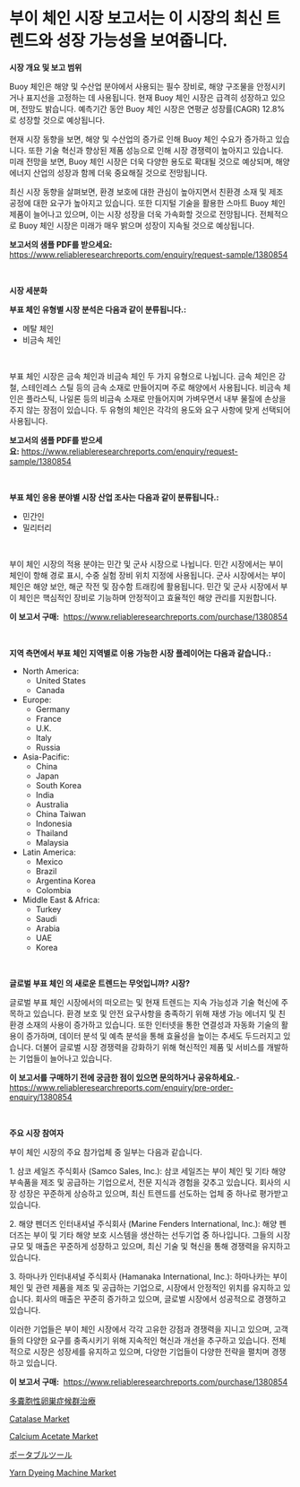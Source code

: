 <p><h1>부이 체인 시장 보고서는 이 시장의 최신 트렌드와 성장 가능성을 보여줍니다.</h1></p><p><strong>시장 개요 및 보고 범위</strong></p>
<p><p>Buoy 체인은 해양 및 수산업 분야에서 사용되는 필수 장비로, 해양 구조물을 안정시키거나 표지선을 고정하는 데 사용됩니다. 현재 Buoy 체인 시장은 급격히 성장하고 있으며, 전망도 밝습니다. 예측기간 동안 Buoy 체인 시장은 연평균 성장률(CAGR) 12.8%로 성장할 것으로 예상됩니다. </p><p>현재 시장 동향을 보면, 해양 및 수산업의 증가로 인해 Buoy 체인 수요가 증가하고 있습니다. 또한 기술 혁신과 향상된 제품 성능으로 인해 시장 경쟁력이 높아지고 있습니다. 미래 전망을 보면, Buoy 체인 시장은 더욱 다양한 용도로 확대될 것으로 예상되며, 해양 에너지 산업의 성장과 함께 더욱 중요해질 것으로 전망됩니다.</p><p>최신 시장 동향을 살펴보면, 환경 보호에 대한 관심이 높아지면서 친환경 소재 및 제조 공정에 대한 요구가 높아지고 있습니다. 또한 디지털 기술을 활용한 스마트 Buoy 체인 제품이 늘어나고 있으며, 이는 시장 성장을 더욱 가속화할 것으로 전망됩니다. 전체적으로 Buoy 체인 시장은 미래가 매우 밝으며 성장이 지속될 것으로 예상됩니다.</p></p>
<p><strong>보고서의 샘플 PDF를 받으세요:</strong> <a href="https://www.reliableresearchreports.com/enquiry/request-sample/1380854">https://www.reliableresearchreports.com/enquiry/request-sample/1380854</a></p>
<p>&nbsp;</p>
<p><strong>시장 세분화</strong></p>
<p><strong>부표 체인 유형별 시장 분석은 다음과 같이 분류됩니다.:</strong></p>
<p><ul><li>메탈 체인</li><li>비금속 체인</li></ul></p>
<p>&nbsp;</p>
<p><p>부표 체인 시장은 금속 체인과 비금속 체인 두 가지 유형으로 나뉩니다. 금속 체인은 강철, 스테인레스 스틸 등의 금속 소재로 만들어지며 주로 해양에서 사용됩니다. 비금속 체인은 플라스틱, 나일론 등의 비금속 소재로 만들어지며 가벼우면서 내부 물질에 손상을 주지 않는 장점이 있습니다. 두 유형의 체인은 각각의 용도와 요구 사항에 맞게 선택되어 사용됩니다.</p></p>
<p><strong>보고서의 샘플 PDF를 받으세요:</strong>&nbsp;<a href="https://www.reliableresearchreports.com/enquiry/request-sample/1380854">https://www.reliableresearchreports.com/enquiry/request-sample/1380854</a></p>
<p>&nbsp;</p>
<p><strong> 부표 체인 응용 분야별 시장 산업 조사는 다음과 같이 분류됩니다.:</strong></p>
<p><ul><li>민간인</li><li>밀리터리</li></ul></p>
<p>&nbsp;</p>
<p><p>부이 체인 시장의 적용 분야는 민간 및 군사 시장으로 나뉩니다. 민간 시장에서는 부이 체인이 항해 경로 표시, 수중 실험 장비 위치 지정에 사용됩니다. 군사 시장에서는 부이 체인은 해양 보안, 해군 작전 및 잠수함 트래킹에 활용됩니다. 민간 및 군사 시장에서 부이 체인은 핵심적인 장비로 기능하며 안정적이고 효율적인 해양 관리를 지원합니다.</p></p>
<p><strong>이 보고서 구매:</strong>&nbsp; <a href="https://www.reliableresearchreports.com/purchase/1380854">https://www.reliableresearchreports.com/purchase/1380854</a></p>
<p>&nbsp;</p>
<p><strong>지역 측면에서 부표 체인 지역별로 이용 가능한 시장 플레이어는 다음과 같습니다.:</strong></p>
<p><ul>
    <li>
        North America:
        <ul>
            <li>United States</li>
            <li>Canada</li>
        </ul>
    </li>
    <li>
        Europe:
        <ul>
            <li>Germany</li>
            <li>France</li>
            <li>U.K.</li>
            <li>Italy</li>
            <li>Russia</li>
        </ul>
    </li>
    <li>
        Asia-Pacific:
        <ul>
            <li>China</li>
            <li>Japan</li>
            <li>South Korea</li>
            <li>India</li>
            <li>Australia</li>
            <li>China Taiwan</li>
            <li>Indonesia</li>
            <li>Thailand</li>
            <li>Malaysia</li>
        </ul>
    </li>
    <li>
        Latin America:
        <ul>
            <li>Mexico</li>
            <li>Brazil</li>
            <li>Argentina Korea</li>
            <li>Colombia</li>
        </ul>
    </li>
    <li>
        Middle East & Africa:
        <ul>
            <li>Turkey</li>
            <li>Saudi</li>
            <li>Arabia</li>
            <li>UAE</li>
            <li>Korea</li>
        </ul>
    </li>
    </ul></p>
<p>&nbsp;</p>
<p><strong>글로벌 부표 체인 의 새로운 트렌드는 무엇입니까? 시장?</strong></p>
<p><p>글로벌 부표 체인 시장에서의 떠오르는 및 현재 트렌드는 지속 가능성과 기술 혁신에 주목하고 있습니다. 환경 보호 및 안전 요구사항을 충족하기 위해 재생 가능 에너지 및 친환경 소재의 사용이 증가하고 있습니다. 또한 인터넷을 통한 연결성과 자동화 기술의 활용이 증가하며, 데이터 분석 및 예측 분석을 통해 효율성을 높이는 추세도 두드러지고 있습니다. 더불어 글로벌 시장 경쟁력을 강화하기 위해 혁신적인 제품 및 서비스를 개발하는 기업들이 늘어나고 있습니다.</p></p>
<p><strong>이 보고서를 구매하기 전에 궁금한 점이 있으면 문의하거나 공유하세요.</strong>- <a href="https://www.reliableresearchreports.com/enquiry/pre-order-enquiry/1380854">https://www.reliableresearchreports.com/enquiry/pre-order-enquiry/1380854</a></p>
<p>&nbsp;</p>
<p><strong>주요 시장 참여자</strong></p>
<p><p>부이 체인 시장의 주요 참가업체 중 일부는 다음과 같습니다.</p><p>1. 삼코 세일즈 주식회사 (Samco Sales, Inc.): 삼코 세일즈는 부이 체인 및 기타 해양 부속품을 제조 및 공급하는 기업으로서, 전문 지식과 경험을 갖추고 있습니다. 회사의 시장 성장은 꾸준하게 상승하고 있으며, 최신 트렌드를 선도하는 업체 중 하나로 평가받고 있습니다.</p><p>2. 해양 펜더즈 인터내셔널 주식회사 (Marine Fenders International, Inc.): 해양 펜더즈는 부이 및 기타 해양 보호 시스템을 생산하는 선두기업 중 하나입니다. 그들의 시장 규모 및 매출은 꾸준하게 성장하고 있으며, 최신 기술 및 혁신을 통해 경쟁력을 유지하고 있습니다.</p><p>3. 하마나카 인터내셔널 주식회사 (Hamanaka International, Inc.): 하마나카는 부이 체인 및 관련 제품을 제조 및 공급하는 기업으로, 시장에서 안정적인 위치를 유지하고 있습니다. 회사의 매출은 꾸준히 증가하고 있으며, 글로벌 시장에서 성공적으로 경쟁하고 있습니다.</p><p>이러한 기업들은 부이 체인 시장에서 각각 고유한 강점과 경쟁력을 지니고 있으며, 고객들의 다양한 요구를 충족시키기 위해 지속적인 혁신과 개선을 추구하고 있습니다. 전체적으로 시장은 성장세를 유지하고 있으며, 다양한 기업들이 다양한 전략을 펼치며 경쟁하고 있습니다.</p></p>
<p><strong>이 보고서 구매:</strong>&nbsp;&nbsp;<a href="https://www.reliableresearchreports.com/purchase/1380854">https://www.reliableresearchreports.com/purchase/1380854</a></p>
<p><p><a href="https://github.com/ihabdkwlxs948/Market-Research-Report-List-1/blob/main/632068212992.md">多嚢胞性卵巣症候群治療</a></p><p><a href="https://woozy-pyroraptor-a1f.notion.site/Catalase-Market-Size-Furnishes-Valuable-Information-Encompassing-Market-Share-Market-Trends-and-Pr-678bc1cb198b4ee1833fd9fb0209ee61">Catalase Market</a></p><p><a href="https://rainy-horn-d69.notion.site/Calcium-Acetate-Market-Research-Report-Provides-Critical-Insights-that-can-help-Shape-Business-Devel-1960a39095e14eef845078ffbff6985f">Calcium Acetate Market</a></p><p><a href="https://github.com/dadanedu33/Market-Research-Report-List-1/blob/main/872552512993.md">ポータブルツール</a></p><p><a href="https://view.publitas.com/reportprime-1/yarn-dyeing-machine-market-offer-valuable-insights-into-market-size-market-share-market-trends-and-projections-spanning-from-2024-to-2031/">Yarn Dyeing Machine Market</a></p></p>
